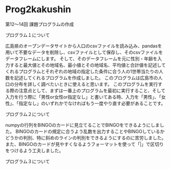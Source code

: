 # Prog2kakushin
第12〜14回 課題プログラムの作成

プログラム１について

広島県のオープンデータサイトから人口のcsvファイルを読み込み、pandasを用いて不要なデータを削除し、csvファイルとして保存し、そのcsvファイルをデータフレームにします。
そして、そのデータフレームを元に性別・年齢を入力すると最大値とその地域名、最小値とその地域名、平均値と合計値を記述してくれるプログラムとそれぞれの地域の指定した条件に合う人の1世帯当たりの人数を記述してくれるプログラムを作成しました。
このプログラムは広島市の人口の分布を詳しく調べたいときに使えると思います。
このプログラムを実行する際の注意点として、まずは一番上のプログラムを最初に実行すること、そして入力を行う際に「男性or女性or指定なし」と書いてある時、入力を「男性」、「女性」、「指定なし」のいずれかでなければもう一度やり直す必要があることです。

プログラム２について

numpyの行列をBINGOのカードに見立てることでBINGOをできるようにしました。
BINGOのカードの規定に合うよう乱数を出力することやBINGOしているかどうかの判別、特に斜めのラインの判別をできるようにするのに苦労しました。
また、BINGOのカードが見やすくなるようフォーマットを使って「|」で区切りをつけるよう工夫しました。

プログラム３について

